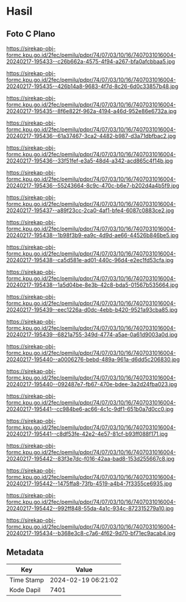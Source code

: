 # Hasil

## Foto C Plano

https://sirekap-obj-formc.kpu.go.id/2fec/pemilu/pdpr/74/07/03/10/16/7407031016004-20240217-195433--c26b662a-4575-4f94-a267-bfa0afcbbaa5.jpg

https://sirekap-obj-formc.kpu.go.id/2fec/pemilu/pdpr/74/07/03/10/16/7407031016004-20240217-195435--426b14a8-9683-4f7d-8c26-6d0c33857b48.jpg

https://sirekap-obj-formc.kpu.go.id/2fec/pemilu/pdpr/74/07/03/10/16/7407031016004-20240217-195435--8f6e822f-962a-4194-a46d-952e86e6732a.jpg

https://sirekap-obj-formc.kpu.go.id/2fec/pemilu/pdpr/74/07/03/10/16/7407031016004-20240217-195436--61a37467-3ca2-4482-b987-d3a71dbfbac2.jpg

https://sirekap-obj-formc.kpu.go.id/2fec/pemilu/pdpr/74/07/03/10/16/7407031016004-20240217-195436--33f51fef-e3a5-48d4-a342-acd865c4f14b.jpg

https://sirekap-obj-formc.kpu.go.id/2fec/pemilu/pdpr/74/07/03/10/16/7407031016004-20240217-195436--55243664-8c9c-470c-b6e7-b202d4a4b5f9.jpg

https://sirekap-obj-formc.kpu.go.id/2fec/pemilu/pdpr/74/07/03/10/16/7407031016004-20240217-195437--a89f23cc-2ca0-4af1-bfe4-6087c0883ce2.jpg

https://sirekap-obj-formc.kpu.go.id/2fec/pemilu/pdpr/74/07/03/10/16/7407031016004-20240217-195438--1b98f3b9-ea9c-4d9d-ae66-44526b846be5.jpg

https://sirekap-obj-formc.kpu.go.id/2fec/pemilu/pdpr/74/07/03/10/16/7407031016004-20240217-195438--ca5d581e-ad01-440c-96d4-e2ec1fd53cfa.jpg

https://sirekap-obj-formc.kpu.go.id/2fec/pemilu/pdpr/74/07/03/10/16/7407031016004-20240217-195438--1a5d04be-8e3b-42c8-bda5-01567b535664.jpg

https://sirekap-obj-formc.kpu.go.id/2fec/pemilu/pdpr/74/07/03/10/16/7407031016004-20240217-195439--eec1226a-d0dc-4ebb-b420-9521a93cba85.jpg

https://sirekap-obj-formc.kpu.go.id/2fec/pemilu/pdpr/74/07/03/10/16/7407031016004-20240217-195439--6821a755-349d-4774-a5ae-0a61d9003a0d.jpg

https://sirekap-obj-formc.kpu.go.id/2fec/pemilu/pdpr/74/07/03/10/16/7407031016004-20240217-195440--a0006276-bebd-489a-961a-d6dd5c206830.jpg

https://sirekap-obj-formc.kpu.go.id/2fec/pemilu/pdpr/74/07/03/10/16/7407031016004-20240217-195440--092487e7-fb67-470e-bdee-3a2d24fba023.jpg

https://sirekap-obj-formc.kpu.go.id/2fec/pemilu/pdpr/74/07/03/10/16/7407031016004-20240217-195441--cc984be6-ac66-4c1c-9df1-651b0a7d0cc0.jpg

https://sirekap-obj-formc.kpu.go.id/2fec/pemilu/pdpr/74/07/03/10/16/7407031016004-20240217-195441--c8df53fe-42e2-4e57-81cf-b93ff088f171.jpg

https://sirekap-obj-formc.kpu.go.id/2fec/pemilu/pdpr/74/07/03/10/16/7407031016004-20240217-195442--83f3e7dc-f016-42aa-bad8-153d255667c8.jpg

https://sirekap-obj-formc.kpu.go.id/2fec/pemilu/pdpr/74/07/03/10/16/7407031016004-20240217-195442--1475ffa8-73fb-4519-a4b4-7f3355ce6935.jpg

https://sirekap-obj-formc.kpu.go.id/2fec/pemilu/pdpr/74/07/03/10/16/7407031016004-20240217-195442--992ff848-55da-4a1c-934c-872315279a10.jpg

https://sirekap-obj-formc.kpu.go.id/2fec/pemilu/pdpr/74/07/03/10/16/7407031016004-20240217-195434--b368e3c8-c7a6-4f62-9d70-bf71ec9acab4.jpg


## Metadata

| Key        | Value               |
| ---------- | ------------------- |
| Time Stamp | 2024-02-19 06:21:02 |
| Kode Dapil | 7401                |



